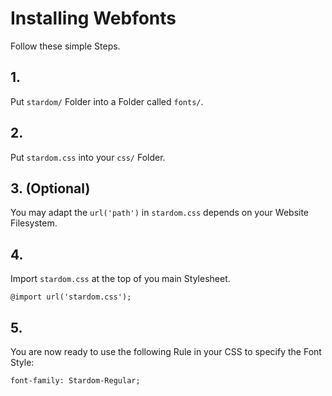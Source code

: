 # Installing Webfonts
Follow these simple Steps.

## 1.
Put `stardom/` Folder into a Folder called `fonts/`.

## 2.
Put `stardom.css` into your `css/` Folder.

## 3. (Optional)
You may adapt the `url('path')` in `stardom.css` depends on your Website Filesystem.

## 4.
Import `stardom.css` at the top of you main Stylesheet.

```
@import url('stardom.css');
```

## 5.
You are now ready to use the following Rule in your CSS to specify the Font Style:
```
font-family: Stardom-Regular;

```

